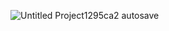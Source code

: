 
![Untitled Project1295ca2 autosave](https://user-images.githubusercontent.com/91316623/159407227-2850f8c9-d4e9-4173-bd05-654baa91aafb.gif)
